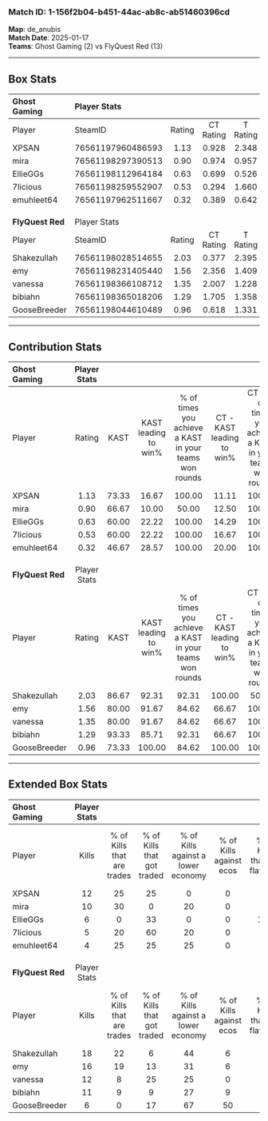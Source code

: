 ### Match ID: 1-156f2b04-b451-44ac-ab8c-ab51460396cd  
**Map**: de_anubis  
**Match Date**: 2025-01-17  
**Teams**: Ghost Gaming (2) vs FlyQuest Red (13)  

---  

## Box Stats  

| **Ghost Gaming** | Player Stats      |        |           |          |       |       |       |         |        |      |     |
| :- | :- | :-: | :-: | :-: | :-: | :-: | :-: | :-: | :-: | :-: | :-: |
| Player           | SteamID           | Rating | CT Rating | T Rating | KAST  |  ADR  | Kills | Assists | Deaths | K/D  | HS% |
| XPSAN            | 76561197960486593 |  1.13  |   0.928   |  2.348   | 73.33 | 87.5  |  12   |    3    |   13   | 0.92 | 66  |
| mira             | 76561198297390513 |  0.90  |   0.974   |  0.957   | 66.67 | 63.6  |  10   |    5    |   13   | 0.77 | 20  |
| EllieGGs         | 76561198112964184 |  0.63  |   0.699   |  0.526   | 60.00 | 70.6  |   6   |    3    |   13   | 0.46 | 83  |
| 7licious         | 76561198259552907 |  0.53  |   0.294   |  1.660   | 60.00 | 46.9  |   5   |    3    |   12   | 0.42 | 60  |
| emuhleet64       | 76561197962511667 |  0.32  |   0.389   |  0.642   | 46.67 | 46.1  |   4   |    1    |   13   | 0.31 |  0  |
|                  |                   |        |           |          |       |       |       |         |        |      |     |
|                  |                   |        |           |          |       |       |       |         |        |      |     |
|                  |                   |        |           |          |       |       |       |         |        |      |     |
| **FlyQuest Red** | Player Stats      |        |           |          |       |       |       |         |        |      |     |
| Player           | SteamID           | Rating | CT Rating | T Rating | KAST  |  ADR  | Kills | Assists | Deaths | K/D  | HS% |
| Shakezullah      | 76561198028514655 |  2.03  |   0.377   |  2.395   | 86.67 | 119.5 |  18   |    3    |   3    | 6.00 | 27  |
| emy              | 76561198231405440 |  1.56  |   2.356   |  1.409   | 80.00 | 112.3 |  16   |    4    |   11   | 1.45 | 56  |
| vanessa          | 76561198366108712 |  1.35  |   2.007   |  1.228   | 80.00 | 76.5  |  12   |    2    |   7    | 1.71 | 58  |
| bibiahn          | 76561198365018206 |  1.29  |   1.705   |  1.358   | 93.33 | 63.0  |  11   |    4    |   9    | 1.22 | 54  |
| GooseBreeder     | 76561198044610489 |  0.96  |   0.618   |  1.331   | 73.33 | 79.7  |   6   |    7    |   8    | 0.75 | 16  |
---  

## Contribution Stats  

| **Ghost Gaming** | Player Stats |       |                      |                                                        |                           |                                                             |                          |                                                            |
| :- | :-: | :-: | :-: | :-: | :-: | :-: | :-: | :-: |
| Player           |    Rating    | KAST  | KAST leading to win% | % of times you achieve a KAST in your teams won rounds | CT - KAST leading to win% | CT - % of times you achieve a KAST in your teams won rounds | T - KAST leading to win% | T - % of times you achieve a KAST in your teams won rounds |
| XPSAN            |     1.13     | 73.33 |        16.67         |                         100.00                         |           11.11           |                           100.00                            |          33.33           |                           100.00                           |
| mira             |     0.90     | 66.67 |        10.00         |                         50.00                          |           12.50           |                           100.00                            |           0.00           |                            0.00                            |
| EllieGGs         |     0.63     | 60.00 |        22.22         |                         100.00                         |           14.29           |                           100.00                            |          50.00           |                           100.00                           |
| 7licious         |     0.53     | 60.00 |        22.22         |                         100.00                         |           16.67           |                           100.00                            |          33.33           |                           100.00                           |
| emuhleet64       |     0.32     | 46.67 |        28.57         |                         100.00                         |           20.00           |                           100.00                            |          50.00           |                           100.00                           |
|                  |              |       |                      |                                                        |                           |                                                             |                          |                                                            |
|                  |              |       |                      |                                                        |                           |                                                             |                          |                                                            |
|                  |              |       |                      |                                                        |                           |                                                             |                          |                                                            |
| **FlyQuest Red** | Player Stats |       |                      |                                                        |                           |                                                             |                          |                                                            |
| Player           |    Rating    | KAST  | KAST leading to win% | % of times you achieve a KAST in your teams won rounds | CT - KAST leading to win% | CT - % of times you achieve a KAST in your teams won rounds | T - KAST leading to win% | T - % of times you achieve a KAST in your teams won rounds |
| Shakezullah      |     2.03     | 86.67 |        92.31         |                         92.31                          |          100.00           |                            50.00                            |          91.67           |                           100.00                           |
| emy              |     1.56     | 80.00 |        91.67         |                         84.62                          |           66.67           |                           100.00                            |          100.00          |                           81.82                            |
| vanessa          |     1.35     | 80.00 |        91.67         |                         84.62                          |           66.67           |                           100.00                            |          100.00          |                           81.82                            |
| bibiahn          |     1.29     | 93.33 |        85.71         |                         92.31                          |           66.67           |                           100.00                            |          90.91           |                           90.91                            |
| GooseBreeder     |     0.96     | 73.33 |        100.00        |                         84.62                          |          100.00           |                           100.00                            |          100.00          |                           81.82                            |
---  

## Extended Box Stats  

| **Ghost Gaming** | Player Stats |                            |                            |                                    |                         |                              |                                 |        |                             |                                     |                          |                               |                            |
| :- | :-: | :-: | :-: | :-: | :-: | :-: | :-: | :-: | :-: | :-: | :-: | :-: | :-: |
| Player           |    Kills     | % of Kills that are trades | % of Kills that got traded | % of Kills against a lower economy | % of Kills against ecos | % of Kills that are flawless | % of Kills that are close duels | Deaths | % of Deaths that get traded | % of Deaths against a lower economy | % of Deaths against ecos | % of Deaths that are flawless | % of Deaths that are close |
| XPSAN            |      12      |             25             |             25             |                 0                  |            0            |              50              |                8                |   13   |              8              |                  8                  |            0             |              46               |             8              |
| mira             |      10      |             30             |             0              |                 20                 |            0            |              80              |                0                |   13   |             15              |                  8                  |            0             |              62               |             23             |
| EllieGGs         |      6       |             0              |             33             |                 0                  |            0            |             100              |                0                |   13   |              8              |                  8                  |            0             |              46               |             15             |
| 7licious         |      5       |             20             |             60             |                 20                 |            0            |              20              |                0                |   12   |              8              |                  8                  |            0             |              67               |             17             |
| emuhleet64       |      4       |             25             |             25             |                 25                 |            0            |              50              |               25                |   13   |             23              |                  8                  |            0             |              69               |             15             |
|                  |              |                            |                            |                                    |                         |                              |                                 |        |                             |                                     |                          |                               |                            |
|                  |              |                            |                            |                                    |                         |                              |                                 |        |                             |                                     |                          |                               |                            |
|                  |              |                            |                            |                                    |                         |                              |                                 |        |                             |                                     |                          |                               |                            |
| **FlyQuest Red** | Player Stats |                            |                            |                                    |                         |                              |                                 |        |                             |                                     |                          |                               |                            |
| Player           |    Kills     | % of Kills that are trades | % of Kills that got traded | % of Kills against a lower economy | % of Kills against ecos | % of Kills that are flawless | % of Kills that are close duels | Deaths | % of Deaths that get traded | % of Deaths against a lower economy | % of Deaths against ecos | % of Deaths that are flawless | % of Deaths that are close |
| Shakezullah      |      18      |             22             |             6              |                 44                 |            6            |              72              |               11                |   3    |              0              |                 33                  |            0             |              67               |             0              |
| emy              |      16      |             19             |             13             |                 31                 |            6            |              56              |                6                |   11   |              9              |                 27                  |            9             |              82               |             0              |
| vanessa          |      12      |             8              |             25             |                 25                 |            0            |              67              |               17                |   7    |             14              |                 29                  |            0             |              57               |             29             |
| bibiahn          |      11      |             9              |             9              |                 27                 |            9            |              45              |               27                |   9    |             44              |                 33                  |            0             |              78               |             0              |
| GooseBreeder     |      6       |             0              |             17             |                 67                 |           50            |              50              |               33                |   8    |             38              |                 25                  |            0             |              38               |             0              |
